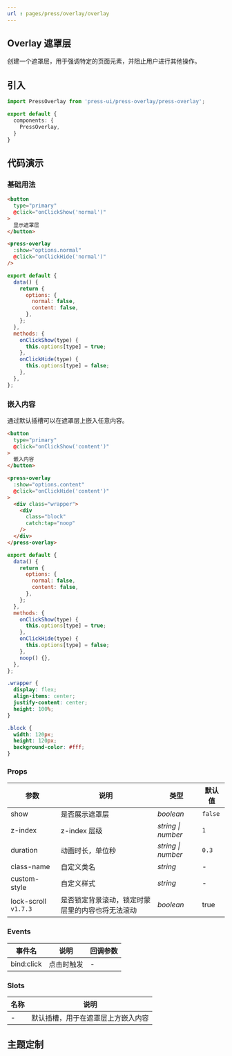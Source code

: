 ```yaml
---
url : pages/press/overlay/overlay
---
```

## Overlay 遮罩层

创建一个遮罩层，用于强调特定的页面元素，并阻止用户进行其他操作。

## 引入

```ts
import PressOverlay from 'press-ui/press-overlay/press-overlay';

export default {
  components: {
    PressOverlay,
  }
}
```

## 代码演示


### 基础用法

```html
<button
  type="primary"
  @click="onClickShow('normal')"
>
  显示遮罩层
</button>

<press-overlay
  :show="options.normal"
  @click="onClickHide('normal')"
/>
```

```js
export default {
  data() {
    return {
      options: {
        normal: false,
        content: false,
      },
    };
  },
  methods: {
    onClickShow(type) {
      this.options[type] = true;
    },
    onClickHide(type) {
      this.options[type] = false;
    },
  },
};
```

### 嵌入内容

通过默认插槽可以在遮罩层上嵌入任意内容。

```html
<button
  type="primary"
  @click="onClickShow('content')"
>
  嵌入内容
</button>

<press-overlay
  :show="options.content"
  @click="onClickHide('content')"
>
  <div class="wrapper">
    <div
      class="block"
      catch:tap="noop"
    />
  </div>
</press-overlay>
```

```js
export default {
  data() {
    return {
      options: {
        normal: false,
        content: false,
      },
    };
  },
  methods: {
    onClickShow(type) {
      this.options[type] = true;
    },
    onClickHide(type) {
      this.options[type] = false;
    },
    noop() {},
  },
};
```

```css
.wrapper {
  display: flex;
  align-items: center;
  justify-content: center;
  height: 100%;
}

.block {
  width: 120px;
  height: 120px;
  background-color: #fff;
}
```

### Props

| 参数                 | 说明                                             | 类型               | 默认值  |
| -------------------- | ------------------------------------------------ | ------------------ | ------- |
| show                 | 是否展示遮罩层                                   | _boolean_          | `false` |
| z-index              | z-index 层级                                     | _string \| number_ | `1`     |
| duration             | 动画时长，单位秒                                 | _string \| number_ | `0.3`   |
| class-name           | 自定义类名                                       | _string_           | -       |
| custom-style         | 自定义样式                                       | _string_           | -       |
| lock-scroll `v1.7.3` | 是否锁定背景滚动，锁定时蒙层里的内容也将无法滚动 | _boolean_          | true    |

### Events

| 事件名     | 说明       | 回调参数 |
| ---------- | ---------- | -------- |
| bind:click | 点击时触发 | -        |

### Slots

| 名称 | 说明                               |
| ---- | ---------------------------------- |
| -    | 默认插槽，用于在遮罩层上方嵌入内容 |

## 主题定制

<theme-config />